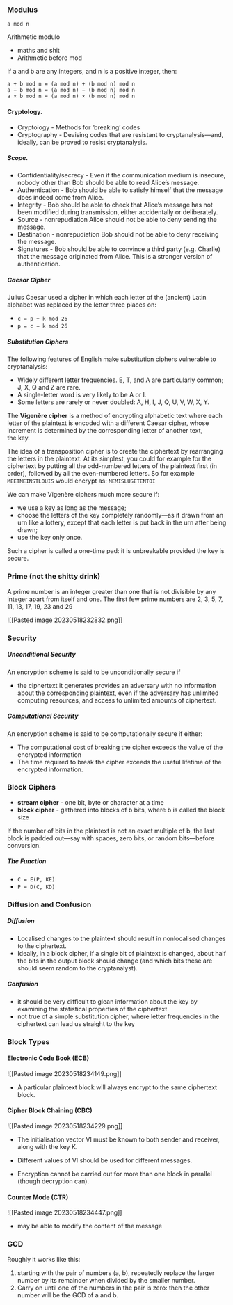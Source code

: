 
### Modulus
`a mod n`

Arithmetic modulo 
- maths and shit 
- Arithmetic before mod

If a and b are any integers, and n is a positive integer, then:
```
a + b mod n = (a mod n) + (b mod n) mod n 
a − b mod n = (a mod n) − (b mod n) mod n
a × b mod n = (a mod n) × (b mod n) mod n
```

#### Cryptology.
- Cryptology - Methods for ‘breaking’ codes
- Cryptography - Devising codes that are resistant to cryptanalysis—and, ideally, can be proved to resist cryptanalysis.

##### Scope.
- Confidentiality/secrecy - Even if the communication medium is insecure, nobody other than Bob should be able to read Alice’s message.
- Authentication - Bob should be able to satisfy himself that the message does indeed come from Alice.
- Integrity - Bob should be able to check that Alice’s message has not been modified during transmission, either accidentally or deliberately.
- Source - nonrepudiation Alice should not be able to deny sending the message.
- Destination - nonrepudiation Bob should not be able to deny receiving the message.
- Signatures - Bob should be able to convince a third party (e.g. Charlie) that the message originated from Alice. This is a stronger version of authentication.

##### Caesar Cipher
Julius Caesar used a cipher in which each letter of the (ancient) Latin alphabet was replaced by the letter three places on:

- `c = p + k mod 26`
- `p = c − k mod 26`

##### Substitution Ciphers
The following features of English make substitution ciphers vulnerable to cryptanalysis:
- Widely different letter frequencies. E, T, and A are particularly common; J, X, Q and Z are rare.
- A single-letter word is very likely to be A or I.
- Some letters are rarely or never doubled: A, H, I, J, Q, U, V, W, X, Y.

The **Vigenère cipher** is a method of encrypting alphabetic text where each letter of the plaintext is encoded with a different Caesar cipher, whose increment is determined by the corresponding letter of another text, the key.

The idea of a transposition cipher is to create the ciphertext by rearranging the letters in the plaintext. At its simplest, you could for example for the ciphertext by putting all the odd-numbered letters of the plaintext first (in order), followed by all the even-numbered letters. 
So for example `MEETMEINSTLOUIS` would encrypt as: `MEMISLUSETENTOI`



We can make Vigenère ciphers much more secure if: 
- we use a key as long as the message;
- choose the letters of the key completely randomly—as if drawn from an urn like a lottery, except that each letter is put back in the urn after being drawn; 
- use the key only once. 

Such a cipher is called a one-time pad: it is unbreakable provided the key is secure.



### Prime (not the shitty drink)
A prime number is an integer greater than one that is not divisible by any integer apart from itself and one. The first few prime numbers are 2, 3, 5, 7, 11, 13, 17, 19, 23 and 29


![[Pasted image 20230518232832.png]]


### Security
##### Unconditional Security
An encryption scheme is said to be unconditionally secure if 
- the ciphertext it generates provides an adversary with no information about the corresponding plaintext, even if the adversary has unlimited computing resources, and access to unlimited amounts of ciphertext.


##### Computational Security
An encryption scheme is said to be computationally secure if either:
- The computational cost of breaking the cipher exceeds the value of the encrypted information
- The time required to break the cipher exceeds the useful lifetime of the encrypted information.


### Block Ciphers
- **stream cipher** - one bit, byte or character at a time
- **block cipher** - gathered into blocks of b bits, where b is called the block size

If the number of bits in the plaintext is not an exact multiple of b, the last block is padded out—say with spaces, zero bits, or random bits—before conversion.

##### The Function
- `C = E(P, KE)`
- `P = D(C, KD)`

### Diffusion and Confusion
##### Diffusion
- Localised changes to the plaintext should result in nonlocalised changes to the ciphertext.
- Ideally, in a block cipher, if a single bit of plaintext is changed, about half the bits in the output block should change (and which bits these are should seem random to the cryptanalyst).

##### Confusion
- it should be very difficult to glean information about the key by examining the statistical properties of the ciphertext.
- not true of a simple substitution cipher, where letter frequencies in the ciphertext can lead us straight to the key


### Block Types
#### Electronic Code Book (ECB)
![[Pasted image 20230518234149.png]]

- A particular plaintext block will always encrypt to the same ciphertext block.

#### Cipher Block Chaining (CBC)
![[Pasted image 20230518234229.png]]


- The initialisation vector VI must be known to both sender and receiver, along with the key K.
- Different values of VI should be used for different messages.

- Encryption cannot be carried out for more than one block in parallel (though decryption can).


#### Counter Mode (CTR)
![[Pasted image 20230518234447.png]]


- may be able to modify the content of the message

### GCD
Roughly it works like this:
1. starting with the pair of numbers (a, b), repeatedly replace the larger number by its remainder when divided by the smaller number. 
2. Carry on until one of the numbers in the pair is zero: then the other number will be the GCD of a and b.